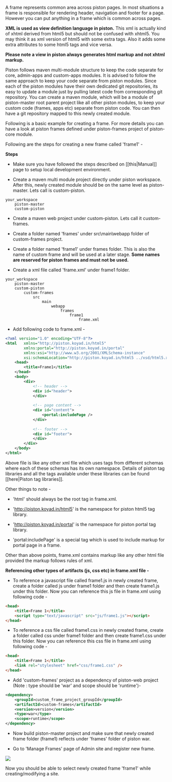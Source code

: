 A frame represents common area across piston pages. In most situations a frame is responsible for rendering header, navigation and footer for a page. However you can put anything in a frame which is common across pages.

**XML is used as view definition language in piston.** This xml is actually kind of xhtml derived from html5 but should not be confused with xhtml5. You may think it as xml version of html5 with some extra tags. Also it adds some extra attributes to some html5 tags and vice versa.

**Please note a view in piston always generates html markup and not xhtml markup.**

Piston follows maven multi-module structure to keep the code separate for core, admin-apps and custom-apps modules. It is advised to follow the same approach to keep your code separate from piston modules. Since each of the piston modules have their own dedicated git repositories, its easy to update a module just by pulling latest code from corresponding git repository. You can create a maven module, which will be a module of piston-master root parent project like all other piston modules, to keep your custom code (frames, apps etc) separate from piston code. You can then have a git repository mapped to this newly created module.

Following is a basic example for creating a frame. For more details you can have a look at piston frames defined under piston-frames project of piston-core module.

Following are the steps for creating a new frame called 'frame1' -

**Steps**
* Make sure you have followed the steps described on [[this|Manual]] page to setup local development environment.

* Create a maven multi module project directly under piston workspace. After this, newly created module should be on the same level as piston-master. Lets call is custom-piston.
```
your_workspace
    piston-master
    custom-piston
```

* Create a maven web project under custom-piston. Lets call it custom-frames.

* Create a folder named 'frames' under src\main\webapp folder of custom-frames project.

* Create a folder named 'frame1' under frames folder. This is also the name of custom frame and will be used at a later stage. **Some names are reserved for piston frames and must not be used.**

* Create a xml file called 'frame.xml' under frame1 folder. 
```
your_workspace
    piston-master
    custom-piston
    	custom-frames
    		src
    			main
    				webapp
    					frames
    						frame1
    							frame.xml
```

* Add following code to frame.xml -

```xml
<?xml version="1.0" encoding="UTF-8"?>
<html 	xmlns="http://piston.koyad.in/html5" 
		xmlns:portal="http://piston.koyad.in/portal"
		xmlns:xsi="http://www.w3.org/2001/XMLSchema-instance"
		xsi:schemaLocation="http://piston.koyad.in/html5 ../xsd/html5.xsd http://piston.koyad.in/portal ../xsd/portal.xsd ">
	<head>
		<title>Frame1</title>
	</head>
	<body>
		<div>
			<!-- header -->
			<div id="header">
			</div>
			
			<!-- page content -->
			<div id="content">
				<portal:includePage />
			</div>
			
			<!-- footer -->
			<div id="footer">
			</div>
		</div>
	</body>
</html>
```

Above file is like any other xml file which uses tags from different schemas where each of these schemas has its own namespace. Details of piston tag libraries and all the tags available under these libraries can be found [[here|Piston tag libraries]].

Other things to note -

* 'html' should always be the root tag in frame.xml.
    
* 'http://piston.koyad.in/html5' is the namespace for piston html5 tag library.

* 'http://piston.koyad.in/portal' is the namespace for piston portal tag library.

* 'portal:includePage' is a special tag which is used to include markup for portal page in a frame.

Other than above points, frame.xml contains markup like any other html file provided the markup follows rules of xml.

**Referencing other types of artifacts (js, css etc) in frame.xml file -**

* To reference a javascript file called frame1.js in newly created frame, create a folder called js under frame1 folder and then create frame1.js under this folder. Now you can reference this js file in frame.xml using following code -

```html
<head>
	<title>Frame 1</title>
  	<script type="text/javascript" src="js/frame1.js"></script>
</head>
```


* To reference a css file called frame1.css in newly created frame, create a folder called css under frame1 folder and then create frame1.css under this folder. Now you can reference this css file in frame.xml using following code -

```html
<head>
	<title>Frame 1</title>
  	<link rel="stylesheet" href="css/frame1.css" />
</head>
```

* Add 'custom-frames' project as a dependency of piston-web project (Note : type should be 'war' and scope should be 'runtime')-

```xml
<dependency>
	<groupId>custom_frame_project_groupId</groupId>
	<artifactId>custom-frames</artifactId>
	<version>version</version>
	<type>war</type>
	<scope>runtime</scope>
</dependency>
```

* Now build piston-master project and make sure that newly created frame folder (frame1) reflects under 'frames' folder of piston war.

* Go to 'Manage Frames' page of Admin site and register new frame.

<img src="http://pistonportal.files.wordpress.com/2014/10/manage-frames1.png" />

Now you should be able to select newly created frame 'frame1' while creating/modifying a site.